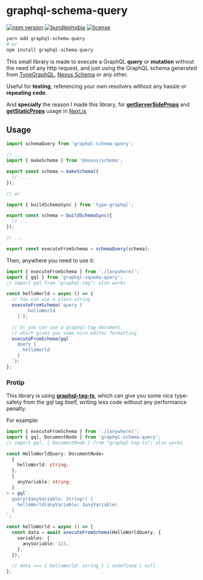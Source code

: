 # graphql-schema-query

[![npm version](https://badge.fury.io/js/graphql-schema-query.svg)](https://badge.fury.io/js/graphql-schema-query)
[![bundlephobia](https://badgen.net/bundlephobia/minzip/graphql-schema-query)](https://bundlephobia.com/result?p=graphql-schema-query)
[![license](https://badgen.net/github/license/pabloszx/graphql-schema-query)](https://github.com/pabloszx/graphql-schema-query)

```sh
yarn add graphql-schema-query
# or
npm install graphql-schema-query
```

This small library is made to execute a GraphQL **query** or **mutation** without the need of any http request, and just using the GraphQL schema generated from [TypeGraphQL](https://typegraphql.com/), [Nexus Schema](https://www.nexusjs.org/#/components/schema/about) or any other.

Useful for **testing**, referencing your own resolvers without any hassle or **repeating code**.

And **specially** the reason I made this library, for [**getServerSideProps**](https://nextjs.org/docs/basic-features/data-fetching#getserversideprops-server-side-rendering) and [**getStaticProps**](https://nextjs.org/docs/basic-features/data-fetching#getstaticprops-static-generation) usage in [Next.js](https://nextjs.org/)

## Usage

```ts
import schemaQuery from 'graphql-schema-query';

// ...
import { makeSchema } from '@nexus/schema';

export const schema = makeSchema({
  // ...
});

// or

import { buildSchemaSync } from 'type-graphql';

export const schema = buildSchemaSync({
  // ...
});

// ...

export const executeFromSchema = schemaQuery(schema);
```

Then, anywhere you need to use it:

```ts
import { executeFromSchema } from './[anywhere]';
import { gql } from 'graphql-squema-query';
// import gql from "graphql-tag"; also works

const helloWorld = async () => {
  // You can use a plain string
  executeFromSchema(`query {
        helloWorld
    }`);

  // Or you can use a graphql-tag document,
  // which gives you some nice editor formatting
  executeFromSchema(gql`
    query {
      helloWorld
    }
  `);
};
```

### Protip

This library is using [**graphql-tag-ts**](https://www.npmjs.com/package/graphql-tag-ts), which can give you some nice type-safety from the gql tag itself, writing less code without any performance penalty.

For example:

```ts
import { executeFromSchema } from './[anywhere]';
import { gql, DocumentNode } from 'graphql-schema-query';
// import gql, { DocumentNode } from "graphql-tag-ts"; also works

const HelloWorldQuery: DocumentNode<
  {
    helloWorld: string;
  },
  {
    anyVariable: string;
  }
> = gql`
  query($anyVariable: String!) {
    helloWorld(anyVariable: $anyVariable)
  }
`;

const helloWorld = async () => {
  const data = await executeFromSchema(HelloWorldQuery, {
    variables: {
      anyVariable: 123,
    },
  });

  // data === { helloWorld: string } | undefined | null
};
```
